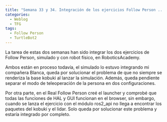 ```yaml
---
title: "Semana 33 y 34. Integración de los ejercicios Follow Person ..."
categories:
  - Weblog
  - TFG
tags:
  - Follow Person
  - TurtleBot2
---
```


La tarea de estas dos semanas han sido integrar los dos ejercicios de Follow Person, simulado y con robot físico, en RoboticsAcademy. 

Ambos están en proceso todavía, el simulado lo estuvo integrando mi compañera Blanca, queda por solucionar el problema de que no siempre se renderiza la base kobuki al lanzar la simulación. Además, queda pendiente separar el modo de teleoperación de la persona en dos configuraciones.

Por otra parte, en el Real Follow Person creé el launcher y comprobé que todas las funciones de HAL y GUI funcionan en el browser, sin embargo, cuando se lanza el ejercicio con el módulo ros2_api no llega a encontrar los paquetes del kobuki y el lidar. Solo queda por solucionar este problema y estaría integrado por completo.




